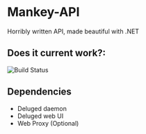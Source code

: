 # Mankey-API
Horribly written API, made beautiful with .NET

## Does it current work?: 

![Build Status](https://codebuild.eu-west-1.amazonaws.com/badges?uuid=eyJlbmNyeXB0ZWREYXRhIjoidlVSSnBuT1JOS2YvUGxJQW9VclN5c1RCeXEyMDBTeGlzQzlMVk5naGlyb21WRHRlcXN5OUNEV052dEx6UGFUaFFNcmUrR3h3VCsxd2NoK0VUR0ZpYWRRPSIsIml2UGFyYW1ldGVyU3BlYyI6Ii9tVjVFbzVNbk92RndmcUsiLCJtYXRlcmlhbFNldFNlcmlhbCI6MX0%3D&branch=master)

## Dependencies

* Deluged daemon
* Deluged web UI
* Web Proxy (Optional)
